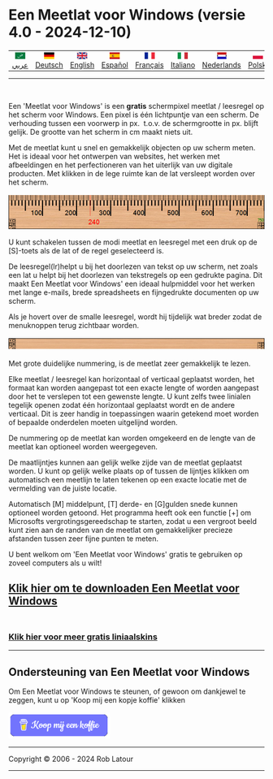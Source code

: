# Een Meetlat voor Windows (versie 4.0 - 2024-12-10)

<!-- header -->
|||||||||||
| :---: | :---: | :---: | :---: | :---: |:---: | :---: | :---: |:---: | :---: |
| [![عربي](/images/flags/ar.png)](../en/README.md)<br>[عربي](../ar/README.md) | [![Deutsch](/images/flags/de.png)](../de/README.md)<br>[Deutsch](../de/README.md) | [![English](/images/flags/en-GB.png)](../en/README.md)<br>[English](../en/README.md) | [![Español](/images/flags/es.png)](../es/README.md)<br>[Español](../es/README.md) | [![Français](/images/flags/fr.png)](../fr/README.md)<br>[Français](../fr/README.md)| [![Italiano](/images/flags/it.png)](../it/README.md)<br>[Italiano](../it/README.md) | [![Nederlands](/images/flags/nl.png)](../nl/README.md)<br>[Nederlands](../nl/README.md) | [![Polski](/images/flags/pl.png)](../pl/README.md)<br>[Polski](../pl/README.md) | [![Português](/images/flags/pt.png)](../pt/README.md)<br>[Português](../pt/README.md) | [![Svenska](/images/flags/sv.png)](../sv/README.md)<br>[Svenska](../sv/README.md) |

- - -
<br>
<!-- header -->

Een 'Meetlat voor Windows' is een **gratis** schermpixel meetlat / leesregel op het scherm voor Windows. Een pixel is één lichtpuntje van een scherm. De verhouding tussen een voorwerp in px.  t.o.v. de schermgrootte in px. blijft gelijk. De grootte van het scherm in cm maakt niets uit.  
  
Met de meetlat kunt u snel en gemakkelijk objecten op uw scherm meten. Het is ideaal voor het ontwerpen van websites, het werken met afbeeldingen en het perfectioneren van het uiterlijk van uw digitale producten. Met klikken in de lege ruimte kan de lat versleept worden over het scherm.
<br><br>
[![régua](/images/ruler.png)](README.md)
<br>

U kunt schakelen tussen de modi meetlat en leesregel met een druk op de \[S\]-toets als de lat of de regel geselecteerd is.  
  
De leesregel(lr)helpt u bij het doorlezen van tekst op uw scherm, net zoals een lat u helpt bij het doorlezen van tekstregels op een gedrukte pagina. Dit maakt Een Meetlat voor Windows' een ideaal hulpmiddel voor het werken met lange e-mails, brede spreadsheets en fijngedrukte documenten op uw scherm.  
  
Als je hovert over de smalle leesregel, wordt hij tijdelijk wat breder zodat de menuknoppen terug zichtbaar worden.
<br><br>
[![guia de leitura](/images/readingguide.png)](README.md)
<br>  
Met grote duidelijke nummering, is de meetlat zeer gemakkelijk te lezen.  
  
Elke meetlat / leesregel kan horizontaal of verticaal geplaatst worden, het formaat kan worden aangepast tot een exacte lengte of worden aangepast door het te verslepen tot een gewenste lengte. U kunt zelfs twee linialen tegelijk openen zodat één horizontaal geplaatst wordt en de andere verticaal. Dit is zeer handig in toepassingen waarin getekend moet worden of bepaalde onderdelen moeten uitgelijnd worden.  
  
De nummering op de meetlat kan worden omgekeerd en de lengte van de meetlat kan optioneel worden weergegeven.  
  
De maatlijntjes kunnen aan gelijk welke zijde van de meetlat geplaatst worden. U kunt op gelijk welke plaats op of tussen de lijntjes klikken om automatisch een meetlijn te laten tekenen op een exacte locatie met de vermelding van de juiste locatie.  
  
Automatisch \[M\] middelpunt, \[T\] derde- en \[G\]gulden snede kunnen optioneel worden getoond. Het programma heeft ook een functie \[+\] om Microsofts vergrotingsgereedschap te starten, zodat u een vergroot beeld kunt zien aan de randen van de meetlat om gemakkelijker precieze afstanden tussen zeer fijne punten te meten.  
  
U bent welkom om 'Een Meetlat voor Windows' gratis te gebruiken op zoveel computers als u wilt!  

## [Klik hier om te downloaden Een Meetlat voor Windows](https://github.com/roblatour/ARulerForWindows/releases/download/v4.0.0.0/arulersetup.exe)<br><br>

### [Klik hier voor meer gratis liniaalskins](skins.md) 

* * * 
## Ondersteuning van Een Meetlat voor Windows

Om Een Meetlat voor Windows te steunen, of gewoon om dankjewel te zeggen, kunt u op 'Koop mij een kopje koffie' klikken<br><br>
[<img alt="Koop mij een koffie" width="200px" src="buymeacoffee-dutch.png" />](https://www.buymeacoffee.com/roblatour)
* * *
Copyright © 2006 - 2024 Rob Latour
* * *